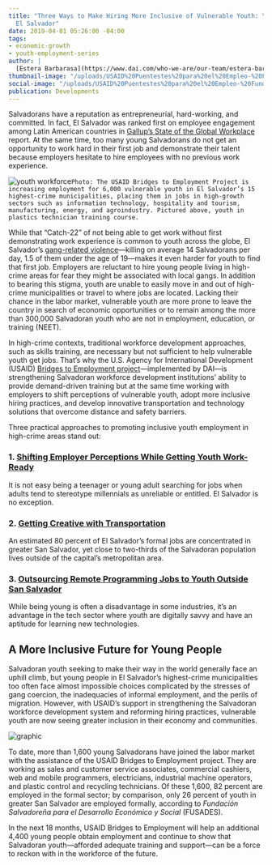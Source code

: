 ```yaml
---
title: "Three Ways to Make Hiring More Inclusive of Vulnerable Youth: \nLessons from
  El Salvador"
date: 2019-04-01 05:26:00 -04:00
tags:
- economic-growth
- youth-employment-series
author: |
  [Estera Barbarasa](https://www.dai.com/who-we-are/our-team/estera-barbarasa) and [Caterina Valero](https://www.linkedin.com/in/caterina-valero-a7244739/)
thumbnail-image: "/uploads/USAID%20Puentestes%20para%20el%20Empleo-%20Fundeplast-29%20-1be9d4.jpg"
social-image: "/uploads/USAID%20Puentestes%20para%20el%20Empleo-%20Fundeplast-29%20-1be9d4.jpg"
publication: Developments
---
```


Salvadorans have a reputation as entrepreneurial, hard-working, and committed. In fact, El Salvador was ranked first on employee engagement among Latin American countries in [Gallup’s State of the Global Workplace](https://www.gallup.com/workplace/238079/state-global-workplace-2017.aspx) report. At the same time, too many young Salvadorans do not get an opportunity to work hard in their first job and demonstrate their talent because employers hesitate to hire employees with no previous work experience. 



![youth workforce](/uploads/USAID%20Puentestes%20para%20el%20Empleo-%20Fundeplast-29%20-1be9d4.jpg)`Photo: The USAID Bridges to Employment Project is increasing employment for 6,000 vulnerable youth in El Salvador’s 15 highest-crime municipalities, placing them in jobs in high-growth sectors such as information technology, hospitality and tourism, manufacturing, energy, and agroindustry. Pictured above, youth in plastics technician training course.`

While that “Catch-22” of not being able to get work without first demonstrating work experience is  common to youth across the globe, El Salvador’s [gang-related violence](https://www.npr.org/sections/goatsandsoda/2015/10/05/445382231/how-el-salvador-fell-into-a-web-of-gang-violence)—killing on average 14 Salvadorans per day, 1.5 of them under the age of 19—makes it even harder for youth to find that first job. Employers are reluctant to hire young people living in high-crime areas for fear they might be associated with local gangs. In addition to bearing this stigma, youth are unable to easily move in and out of high-crime municipalities or travel to where jobs are located. Lacking their chance in the labor market, vulnerable youth are more prone to leave the country in search of economic opportunities or to remain among the more than 300,000 Salvadoran youth who are not in employment, education, or training (NEET).

In high-crime contexts, traditional workforce development approaches, such as skills training, are necessary but not sufficient to help vulnerable youth get jobs. That’s why the U.S. Agency for International Development (USAID) [Bridges to Employment project](https://www.dai.com/our-work/projects/usaid-el-salvador-puentes-para-el-empleo-bridges-employment-project)—implemented by DAI—is strengthening Salvadoran workforce development institutions’ ability to provide demand-driven training but at the same time working with employers to shift perceptions of vulnerable youth, adopt more inclusive hiring practices, and develop innovative transportation and technology solutions that overcome distance and safety barriers.

Three practical approaches to promoting inclusive youth employment in high-crime areas stand out:

### 1. [Shifting Employer Perceptions While Getting Youth Work-Ready](/articles/in-el-salvador-shifting-employer-perceptions-while-getting-youth-work-ready)

It is not easy being a teenager or young adult searching for jobs when adults tend to stereotype millennials as unreliable or entitled. El Salvador is no exception.

### 2. [Getting Creative with Transportation](/articles/getting-creative-with-transportation-for-el-salvadors-young-job-seekers) 

An estimated 80 percent of El Salvador’s formal jobs are concentrated in greater San Salvador, yet close to two-thirds of the Salvadoran population lives outside of the capital’s metropolitan area.

### 3. [Outsourcing Remote Programming Jobs to Youth Outside San Salvador](/articles/in-el-salvador-outsourcing-remote-programming-jobs-to-youth-outside-the-capital)

While being young is often a disadvantage in some industries, it’s an advantage in the tech sector where youth are digitally savvy and have an aptitude for learning new technologies. 

## A More Inclusive Future for Young People

Salvadoran youth seeking to make their way in the world generally face an uphill climb, but young people in El Salvador’s highest-crime municipalities too often face almost impossible choices complicated by the stresses of gang coercion, the inadequacies of informal employment, and the perils of migration. However, with USAID’s support in strengthening the Salvadoran workforce development system and reforming hiring practices, vulnerable youth are now seeing greater inclusion in their economy and communities. 

![graphic](/uploads/youth-employment-el-salvador.jpg)

To date, more than 1,600 young Salvadorans have joined the labor market with the assistance of the USAID Bridges to Employment project. They are working as sales and customer service associates, commercial cashiers, web and mobile programmers, electricians, industrial machine operators, and plastic control and recycling technicians. Of these 1,600, 82 percent are employed in the formal sector; by comparison, only 26 percent of youth in greater San Salvador are employed formally, according to *Fundación Salvadoreña para el Desarrollo Económico y Social* (FUSADES). 

In the next 18 months, USAID Bridges to Employment will help an additional 4,400 young people obtain employment and continue to show that Salvadoran youth—afforded adequate training and support—can be a force to reckon with in the workforce of the future. 
